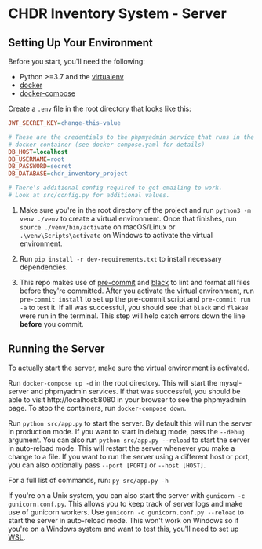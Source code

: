 # CHDR Inventory System - Server

## Setting Up Your Environment

Before you start, you'll need the following:
- Python >=3.7 and the [virtualenv](https://packaging.python.org/guides/installing-using-pip-and-virtual-environments/)
- [docker](https://docs.docker.com/get-docker/)
- [docker-compose](https://docs.docker.com/compose/install/)

Create a `.env` file in the root directory that looks like this:

```ini
JWT_SECRET_KEY=change-this-value

# These are the credentials to the phpmyadmin service that runs in the
# docker container (see docker-compose.yaml for details)
DB_HOST=localhost
DB_USERNAME=root
DB_PASSWORD=secret
DB_DATABASE=chdr_inventory_project

# There's additional config required to get emailing to work.
# Look at src/config.py for additional values.
```

1. Make sure you're in the root directory of the project and run `python3 -m venv ./venv` to create a virtual environment. Once that finishes, run `source ./venv/bin/activate` on macOS/Linux or `.\venv\Scripts\activate` on Windows to activate the virtual environment.

2. Run `pip install -r dev-requirements.txt` to install necessary dependencies.

3. This repo makes use of [pre-commit](https://pre-commit.com/) and [black](https://github.com/psf/black) to lint and format all files before they're committed. After you activate the virtual environment, run `pre-commit install` to set up the pre-commit script and `pre-commit run -a` to test it. If all was successful, you should see that `black` and `flake8` were run in the terminal. This step will help catch errors down the line **before** you commit.

## Running the Server

To actually start the server, make sure the virtual environment is activated.

Run `docker-compose up -d` in the root directory. This will start the mysql-server and phpmyadmin services. If that was successful, you should be able to visit http://localhost:8080 in your browser to see the phpmyadmin page. To stop the containers, run `docker-compose down`.

Run `python src/app.py` to start the server. By default this will run the server in production mode. If you want to start in debug mode, pass the `--debug` argument. You can also run `python src/app.py --reload` to start the server in auto-reload mode. This will restart the server whenever you make a change to a file. If you want to run the server using a different host or port, you can also optionally pass `--port [PORT]` or `--host [HOST]`.

For a full list of commands, run: `py src/app.py -h`


If you're on a Unix system, you can also start the server with `gunicorn -c gunicorn.conf.py`. This allows you to keep track of server logs and make use of gunicorn workers. Use `gunicorn -c gunicorn.conf.py --reload` to start the server in auto-reload mode. This won't work on Windows so if you're on a Windows system and want to test this, you'll need to set up [WSL](https://code.visualstudio.com/docs/remote/wsl).
